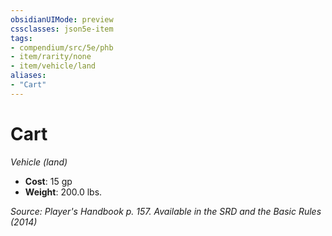 ```yaml
---
obsidianUIMode: preview
cssclasses: json5e-item
tags:
- compendium/src/5e/phb
- item/rarity/none
- item/vehicle/land
aliases: 
- "Cart"
---
```

# Cart
*Vehicle (land)*  

- **Cost**: 15 gp
- **Weight**: 200.0 lbs.

*Source: Player's Handbook p. 157. Available in the <span title='Systems Reference Document (5.1)'>SRD</span> and the Basic Rules (2014)*